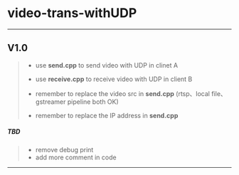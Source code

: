# video-trans-withUDP

----
## V1.0
> * use **send.cpp** to send video with UDP  in clinet A  
> * use **receive.cpp** to receive video with UDP in client B  
>  
>     
> * remember to replace the video src in **send.cpp** (rtsp、local file、gstreamer pipeline both OK)  
> * remember to replace the IP address in **send.cpp**  
##### TBD
> * remove debug print
> * add more comment in code  
  
----
